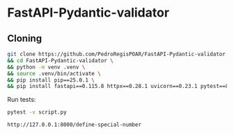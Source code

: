 #  FastAPI-Pydantic-validator 

## Cloning


```bash
git clone https://github.com/PedroRegisPOAR/FastAPI-Pydantic-validator.git \
&& cd FastAPI-Pydantic-validator \
&& python -m venv .venv \
&& source .venv/bin/activate \
&& pip install pip==25.0.1 \
&& pip install fastapi==0.115.8 httpx==0.28.1 uvicorn==0.23.1 pytest==8.3.4 pytest-xdist==3.6.1 pytest-cov==5.0.0
```

Run tests:
```bash
pytest -v script.py
```

```bash
http://127.0.0.1:8000/define-special-number
```
